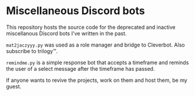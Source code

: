 # Miscellaneous Discord bots

This repository hosts the source code for the deprecated and inactive miscellanous Discord bots I've written in the past.

`mat2jaczyyy.py` was used as a role manager and bridge to Cleverbot. Also subscribe to trilogy:tm:.

`remindme.py` is a simple response bot that accepts a timeframe and reminds the user of a select message after the timeframe has passed.

If anyone wants to revive the projects, work on them and host them, be my guest.
